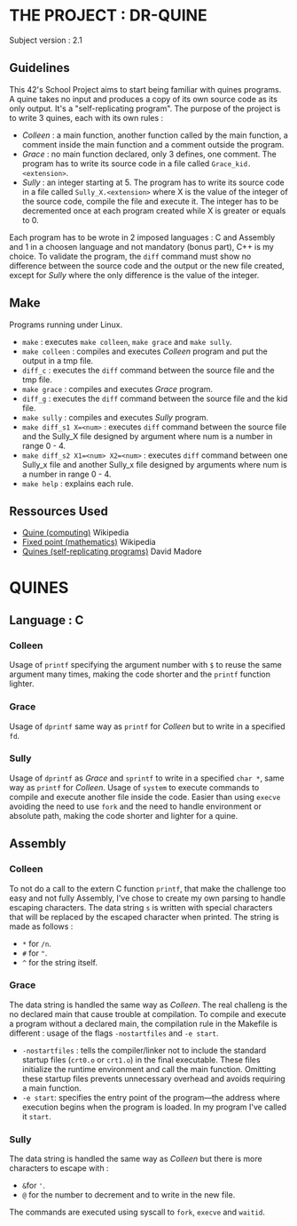 # THE PROJECT : DR-QUINE
Subject version : 2.1
## Guidelines
This 42's School Project aims to start being familiar with quines programs. A quine takes no input and produces a copy of its own source code as its only output.
It's a "self-replicating program". The purpose of the project is to write 3 quines, each with its own rules :
- *Colleen* : a main function, another function called by the main function, a comment inside the main function and a comment outside the program.
- *Grace* : no main function declared, only 3 defines, one comment. The program has to write its source code in a file called `Grace_kid.<extension>`.
- *Sully* : an integer starting at 5. The program has to write its source code in a file called `Sully_X.<extension>` where X is the value of the integer of the source code, compile the file and execute it. The integer has to be decremented once at each program created while X is greater or equals to 0. 

Each program has to be wrote in 2 imposed languages : C and Assembly and 1 in a choosen language and not mandatory (bonus part), C++ is my choice. To validate the program, the `diff` command must show no difference between the source code and the output or the new file created, except for *Sully* where the only difference is the value of the integer.

## Make
Programs running under Linux.
- `make` : executes `make colleen`, `make grace` and `make sully`.
- `make colleen` : compiles and executes *Colleen* program and put the output in a tmp file.
- `diff_c` : executes the `diff` command between the source file and the tmp file.
- `make grace` : compiles and executes *Grace* program.
- `diff_g` : executes the `diff` command between the source file and the kid file.
- `make sully` : compiles and executes *Sully* program.
- `make diff_s1 X=<num>` : executes `diff` command between the source file and the Sully_X file designed by argument where num is a number in range 0 - 4.
- `make diff_s2 X1=<num> X2=<num>` : executes `diff` command between one Sully_x file and another Sully_x file designed by arguments where num is a number in range 0 - 4.
- `make help` : explains each rule.

## Ressources Used
- [Quine (computing)](https://en.wikipedia.org/wiki/Quine_(computing)) Wikipedia
- [Fixed point (mathematics)](https://en.wikipedia.org/wiki/Fixed_point_(mathematics)) Wikipedia
- [Quines (self-replicating programs)](http://www.madore.org/~david/computers/quine.html#sec_fp) David Madore

# QUINES
## Language : C
### Colleen
Usage of `printf` specifying the argument number with `$` to reuse the same argument many times, making the code shorter and the `printf` function lighter.
### Grace
Usage of `dprintf` same way as `printf` for *Colleen* but to write in a specified `fd`.
### Sully
Usage of `dprintf` as *Grace* and `sprintf` to write in a specified `char *`, same way as `printf` for *Colleen*. Usage of `system` to execute commands to compile and execute another file inside the code. Easier than using `execve` avoiding the need to use `fork` and the need to handle environment or absolute path, making the code shorter and lighter for a quine.
## Assembly
### Colleen
To not do a call to the extern C function `printf`, that make the challenge too easy and not fully Assembly, I've chose to create my own parsing to handle escaping characters. The data string `s` is written with special characters that will be replaced by the escaped character when printed. The string is made as follows :
- `*` for `/n`.
- `#` for `"`.
- `^` for the string itself.
### Grace
The data string is handled the same way as *Colleen*. The real challeng is the no declared main that cause trouble at compilation. To compile and execute a program without a declared main, the compilation rule in the Makefile is different : usage of the flags `-nostartfiles` and `-e start`.
- `-nostartfiles` : tells the compiler/linker not to include the standard startup files (`crt0.o` or `crt1.o`) in the final executable. These files initialize the runtime environment and call the main function. Omitting these startup files prevents unnecessary overhead and avoids requiring a main function.
- `-e start`: specifies the entry point of the program—the address where execution begins when the program is loaded. In my program I've called it `start`.
### Sully
The data string is handled the same way as *Colleen* but there is more characters to escape with :
- `&`for `'`.
- `@` for the number to decrement and to write in the new file.

The commands are executed using syscall to `fork`, `execve` and `waitid`.
